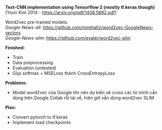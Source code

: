 **Text-CNN implementation using Tensorflow 2 (mostly tf.keras though)** \
[Yoon Kim 2014 - https://arxiv.org/pdf/1408.5882.pdf]

Word2vec pre-trained models: \
*Google-News-all:* https://github.com/mmihaltz/word2vec-GoogleNews-vectors \
*Google-News-slim:* https://github.com/eyaler/word2vec-slim

**Finished:**
- Train
- Data preprocessing
- Evaluation (untested)
- Gộp softmax + MSELoss thành CrossEntropyLoss


**Problems:**
- Model word2vec của Google lớn nên dự kiến sẽ cross các từ mình cần dùng trên Google Collab rồi tải về, hiện giờ vẫn dùng word2vec SLIM


**Plan:**
- Convert pytorch to tf.keras
- Implement load checkpoints

